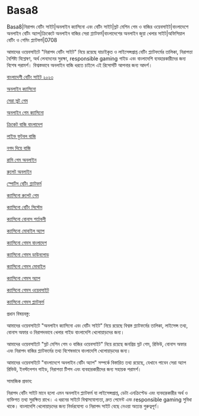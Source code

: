 # Basa8

Basa8|নিরাপদ বেটিং সাইট|অনলাইন ক্যাসিনো এবং বেটিং সাইট|স্লট মেশিন গেম ও বাজির ওয়েবসাইট|বাংলাদেশে অনলাইন বেটিং অ্যাপ|ক্রিকেটে অনলাইন বাজির সেরা প্ল্যাটফর্ম|বাংলাদেশের অনলাইন জুয়া খেলার সাইট|অফিসিয়াল বেটিং ও গেমিং প্ল্যাটফর্ম|0708

আমাদের ওয়েবসাইটে "নিরাপদ বেটিং সাইট" নিয়ে রয়েছে যাচাইকৃত ও লাইসেন্সপ্রাপ্ত বেটিং প্ল্যাটফর্মের তালিকা, নিরাপত্তা বৈশিষ্ট্য বিশ্লেষণ, অর্থ লেনদেনের সুরক্ষা, responsible gaming গাইড এবং বাংলাদেশি ব্যবহারকারীদের জন্য বিশেষ পরামর্শ। বিশ্বস্তভাবে অনলাইন বাজি ধরতে চাইলে এই রিসোর্সটি আপনার জন্য আদর্শ।

<a href="https://basa8live.net/">বাংলাদেশী বেটিং সাইট ২০২৩</a>

<a href="https://basa8uk.net/">অনলাইন ক্যাসিনো</a>

<a href="https://basa8live.net/">সেরা স্লট গেম</a>

<a href="https://basa8uk.com/">অনলাইন গেম ক্যাসিনো</a>

<a href="https://basa8hub.com/">ক্রিকেট বাজি বাংলাদেশ</a>

<a href="https://basa8hub.net/">লাইভ ফুটবল বাজি</a>

<a href="https://basa8sx.com/">নগদ দিয়ে বাজি</a>

<a href="https://basa8sx.net/">রামি গেম অনলাইন</a>

<a href="https://basa8wap.net/">রুলেট অনলাইন</a>

<a href="https://basa8now.com/">স্পোর্টস বেটিং প্ল্যাটফর্ম</a>

<a href="https://basa8live.com/">ক্যাসিনো রুলেট গেম</a>

<a href="https://basa8live.net/">ক্যাসিনো বেটিং সিস্টেম</a>

<a href="https://basa8uk.com/">ক্যাসিনো বোনাস শর্তাবলী</a>

<a href="https://basa8uk.net/">ক্যাসিনো মোবাইল অ্যাপ</a>

<a href="https://basa8now.com/">ক্যাসিনো গেমস বাংলাদেশ</a>

<a href="https://basa8now.net/">ক্যাসিনো গেমস ডাউনলোড</a>

<a href="https://basa8pro.com/">ক্যাসিনো গেমস মোবাইল</a>

<a href="https://basa8pro.net/">ক্যাসিনো গেমস অ্যাপ</a>

<a href="https://basa8vip.net/">ক্যাসিনো গেমস ওয়েবসাইট</a>

<a href="https://basa8us.net/">ক্যাসিনো গেমস প্ল্যাটফর্ম</a>

প্রধান বিষয়বস্তু:

আমাদের ওয়েবসাইটে "অনলাইন ক্যাসিনো এবং বেটিং সাইট" নিয়ে রয়েছে বিশ্বস্ত প্ল্যাটফর্মের তালিকা, লাইসেন্স তথ্য, বোনাস অফার ও নিরাপদভাবে খেলার গাইড বাংলাদেশি খেলোয়াড়দের জন্য।

আমাদের ওয়েবসাইটে "স্লট মেশিন গেম ও বাজির ওয়েবসাইট" নিয়ে রয়েছে জনপ্রিয় স্লট গেম, রিভিউ, বোনাস অফার এবং নিরাপদ বাজির প্ল্যাটফর্মের তথ্য বিশেষভাবে বাংলাদেশি খেলোয়াড়দের জন্য।

আমাদের ওয়েবসাইটে "বাংলাদেশে অনলাইন বেটিং অ্যাপ" সম্পর্কে বিস্তারিত তথ্য রয়েছে, যেখানে পাবেন সেরা অ্যাপ রিভিউ, ইনস্টলেশন গাইড, নিরাপত্তা টিপস এবং ব্যবহারকারীদের জন্য সহায়ক পরামর্শ।

সামাজিক প্রভাব:

নিরাপদ বেটিং সাইট মানে হলো এমন অনলাইন প্ল্যাটফর্ম যা লাইসেন্সপ্রাপ্ত, ডেটা এনক্রিপ্টেড এবং ব্যবহারকারীর অর্থ ও ব্যক্তিগত তথ্য সুরক্ষিত রাখে। এ ধরনের সাইটে বিশ্বাসযোগ্যতা, দ্রুত পেমেন্ট এবং responsible gaming সুবিধা থাকে। বাংলাদেশি খেলোয়াড়দের জন্য নির্ভরযোগ্য ও নিরাপদ সাইট বেছে নেওয়া অত্যন্ত গুরুত্বপূর্ণ।

